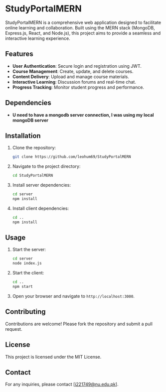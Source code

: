 # StudyPortalMERN

StudyPortalMERN is a comprehensive web application designed to facilitate online learning and collaboration. Built using the MERN stack (MongoDB, Express.js, React, and Node.js), this project aims to provide a seamless and interactive learning experience.

## Features

- **User Authentication**: Secure login and registration using JWT.
- **Course Management**: Create, update, and delete courses.
- **Content Delivery**: Upload and manage course materials.
- **Interactive Learning**: Discussion forums and real-time chat.
- **Progress Tracking**: Monitor student progress and performance.

## Dependencies
- **U need to have a mongodb server connection, I was using my local mongoDB server**


## Installation

1. Clone the repository:
    ```bash
    git clone https://github.com/leohum69/StudyPortalMERN
    ```
2. Navigate to the project directory:
    ```bash
    cd StudyPortalMERN
    ```
3. Install server dependencies:
    ```bash
    cd server
    npm install
    ```
4. Install client dependencies:
    ```bash
    cd ..
    npm install
    ```

## Usage

1. Start the server:
    ```bash
    cd server
    node index.js
    ```
2. Start the client:
    ```bash
    cd ..
    npm start
    ```
3. Open your browser and navigate to `http://localhost:3000`.

## Contributing

Contributions are welcome! Please fork the repository and submit a pull request.

## License

This project is licensed under the MIT License.

## Contact

For any inquiries, please contact [i221749@nu.edu.pk].
